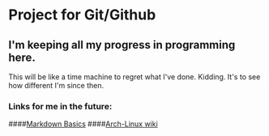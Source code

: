# Project for Git/Github
## I'm keeping all my progress in programming here.
This will be like a time machine to regret what I've done. Kidding. It's to see how different I'm since then.

### Links for me in the future:
####[Markdown Basics](https://www.markdownguide.org/basic-syntax/)
####[Arch-Linux wiki](https://wiki.archlinux.org/)

